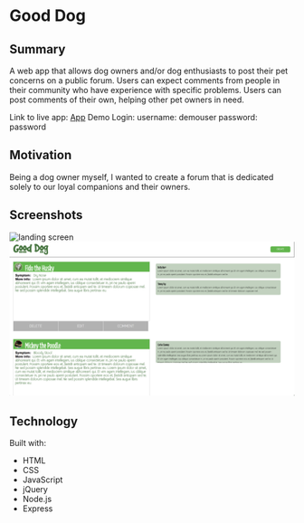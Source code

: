 # Good Dog

## Summary
A web app that allows dog owners and/or dog enthusiasts to post their pet concerns on a public forum. Users can expect comments from people in their community who have experience with specific problems. Users can post comments of their own, helping other pet owners in need.

Link to live app: [App](https://good-dog.herokuapp.com)
Demo Login: 
  username: demouser
  password: password

## Motivation
Being a dog owner myself, I wanted to create a forum that is dedicated solely to our loyal companions and their owners.

## Screenshots
![landing screen](landing-screen.png )
![main screen](main-screen.png )

## Technology
Built with:
- HTML
- CSS
- JavaScript
- jQuery
- Node.js
- Express
